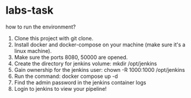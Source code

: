 # labs-task
how to run the environment?
1. Clone this project with git clone.
2. Install docker and docker-compose on your machine (make sure it's a linux machine).
3. Make sure the ports 8080, 50000 are opened.
4. Create the directory for jenkins volume: mkdir /opt/jenkins
5. Gain ownership for the jenkins user: chown -R 1000:1000 /opt/jenkins
6. Run the command: docker compose up -d
7. Find the admin password in the jenkins container logs
8. Login to jenkins to view your pipeline!

